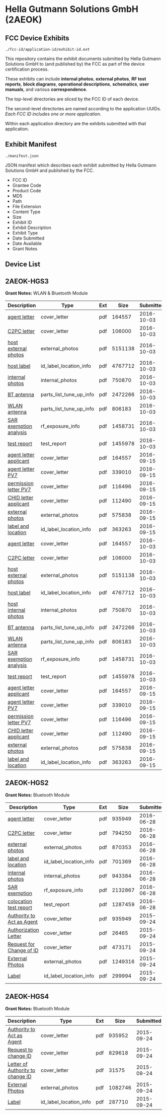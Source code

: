 # Hella Gutmann Solutions GmbH (2AEOK)
## FCC Device Exhibits

```
./fcc-id/application-id/exhibit-id.ext
```

This repository contains the exhibit documents submitted by Hella Gutmann Solutions GmbH to (and published by) the FCC as part of the device certification process.

These exhibits can include **internal photos**, **external photos**, **RF test reports**, **block diagrams**, **operational descriptions**, **schematics**, **user manuals**, and various **correspondence**.

The top-level directories are sliced by the FCC ID of each device.

The second-level directories are named according to the application UUIDs. *Each FCC ID includes one or more application.*

Within each application directory are the exhibits submitted with that application. 

## Exhibit Manifest

```
./manifest.json
```

JSON manifest which describes each exhibit submitted by Hella Gutmann Solutions GmbH and published by the FCC.

- FCC ID
- Grantee Code
- Product Code
- MD5
- Path
- File Extension
- Content Type
- Size
- Exhibit ID
- Exhibit Description
- Exhibit Type
- Date Submitted
- Date Available
- Grant Notes

## Device List
## 2AEOK-HGS3
**Grant Notes:** WLAN & Bluetooth Module

| Description | Type | Ext | Size | Submitted | Available |
| ----------- | ---- | --- | ---- | --------- | --------- |
| [agent letter](2AEOK-HGS3/2bc766898da9d0d69bd0e1a81efb467e/3135671.pdf) | cover_letter | pdf | 164557 | 2016-10-03 | 2016-10-03 |
| [C2PC letter](2AEOK-HGS3/2bc766898da9d0d69bd0e1a81efb467e/3154611.pdf) | cover_letter | pdf | 106000 | 2016-10-03 | 2016-10-03 |
| [host external photos](2AEOK-HGS3/2bc766898da9d0d69bd0e1a81efb467e/3154612.pdf) | external_photos | pdf | 5151138 | 2016-10-03 | 2016-10-03 |
| [host label](2AEOK-HGS3/2bc766898da9d0d69bd0e1a81efb467e/3154613.pdf) | id_label_location_info | pdf | 4767712 | 2016-10-03 | 2016-10-03 |
| [internal photos](2AEOK-HGS3/2bc766898da9d0d69bd0e1a81efb467e/3154614.pdf) | internal_photos | pdf | 750870 | 2016-10-03 | 2016-10-03 |
| [BT antenna](2AEOK-HGS3/2bc766898da9d0d69bd0e1a81efb467e/3154615.pdf) | parts_list_tune_up_info | pdf | 2472266 | 2016-10-03 | 2016-10-03 |
| [WLAN antenna](2AEOK-HGS3/2bc766898da9d0d69bd0e1a81efb467e/2474196.pdf) | parts_list_tune_up_info | pdf | 806183 | 2016-10-03 | 2016-10-03 |
| [SAR exemption analysis](2AEOK-HGS3/2bc766898da9d0d69bd0e1a81efb467e/3154617.pdf) | rf_exposure_info | pdf | 1458731 | 2016-10-03 | 2016-10-03 |
| [test report](2AEOK-HGS3/2bc766898da9d0d69bd0e1a81efb467e/3154618.pdf) | test_report | pdf | 1455978 | 2016-10-03 | 2016-10-03 |
| [agent letter applicant](2AEOK-HGS3/88fa6d38f0e0316c809f6d296187ac4c/3135671.pdf) | cover_letter | pdf | 164557 | 2016-09-15 | 2016-09-15 |
| [agent letter PV7](2AEOK-HGS3/88fa6d38f0e0316c809f6d296187ac4c/3060353.pdf) | cover_letter | pdf | 339010 | 2016-09-15 | 2016-09-15 |
| [permission letter PV7](2AEOK-HGS3/88fa6d38f0e0316c809f6d296187ac4c/3135673.pdf) | cover_letter | pdf | 116496 | 2016-09-15 | 2016-09-15 |
| [CHID letter applicant](2AEOK-HGS3/88fa6d38f0e0316c809f6d296187ac4c/3135674.pdf) | cover_letter | pdf | 112490 | 2016-09-15 | 2016-09-15 |
| [external photos](2AEOK-HGS3/88fa6d38f0e0316c809f6d296187ac4c/3135681.pdf) | external_photos | pdf | 575838 | 2016-09-15 | 2016-09-15 |
| [label and location](2AEOK-HGS3/88fa6d38f0e0316c809f6d296187ac4c/3135676.pdf) | id_label_location_info | pdf | 363263 | 2016-09-15 | 2016-09-15 |
| [agent letter](2AEOK-HGS3/79196ddc150b92980bdcde660784a1ae/3135671.pdf) | cover_letter | pdf | 164557 | 2016-10-03 | 2016-10-03 |
| [C2PC letter](2AEOK-HGS3/79196ddc150b92980bdcde660784a1ae/3154611.pdf) | cover_letter | pdf | 106000 | 2016-10-03 | 2016-10-03 |
| [host external photos](2AEOK-HGS3/79196ddc150b92980bdcde660784a1ae/3154612.pdf) | external_photos | pdf | 5151138 | 2016-10-03 | 2016-10-03 |
| [host label](2AEOK-HGS3/79196ddc150b92980bdcde660784a1ae/3154613.pdf) | id_label_location_info | pdf | 4767712 | 2016-10-03 | 2016-10-03 |
| [host internal photos](2AEOK-HGS3/79196ddc150b92980bdcde660784a1ae/3154614.pdf) | internal_photos | pdf | 750870 | 2016-10-03 | 2016-10-03 |
| [BT antenna](2AEOK-HGS3/79196ddc150b92980bdcde660784a1ae/3154615.pdf) | parts_list_tune_up_info | pdf | 2472266 | 2016-10-03 | 2016-10-03 |
| [WLAN antenna](2AEOK-HGS3/79196ddc150b92980bdcde660784a1ae/2474196.pdf) | parts_list_tune_up_info | pdf | 806183 | 2016-10-03 | 2016-10-03 |
| [SAR exemption analysis](2AEOK-HGS3/79196ddc150b92980bdcde660784a1ae/3154617.pdf) | rf_exposure_info | pdf | 1458731 | 2016-10-03 | 2016-10-03 |
| [test report](2AEOK-HGS3/79196ddc150b92980bdcde660784a1ae/3154618.pdf) | test_report | pdf | 1455978 | 2016-10-03 | 2016-10-03 |
| [agent letter applicant](2AEOK-HGS3/71e71ae1112f13eff108378a5427fee8/3135671.pdf) | cover_letter | pdf | 164557 | 2016-09-15 | 2016-09-15 |
| [agent letter PV7](2AEOK-HGS3/71e71ae1112f13eff108378a5427fee8/3060353.pdf) | cover_letter | pdf | 339010 | 2016-09-15 | 2016-09-15 |
| [permission letter PV7](2AEOK-HGS3/71e71ae1112f13eff108378a5427fee8/3135673.pdf) | cover_letter | pdf | 116496 | 2016-09-15 | 2016-09-15 |
| [CHID letter applicant](2AEOK-HGS3/71e71ae1112f13eff108378a5427fee8/3135674.pdf) | cover_letter | pdf | 112490 | 2016-09-15 | 2016-09-15 |
| [external photos](2AEOK-HGS3/71e71ae1112f13eff108378a5427fee8/3135681.pdf) | external_photos | pdf | 575838 | 2016-09-15 | 2016-09-15 |
| [label and location](2AEOK-HGS3/71e71ae1112f13eff108378a5427fee8/3135676.pdf) | id_label_location_info | pdf | 363263 | 2016-09-15 | 2016-09-15 |
## 2AEOK-HGS2
**Grant Notes:** Bluetooth Module

| Description | Type | Ext | Size | Submitted | Available |
| ----------- | ---- | --- | ---- | --------- | --------- |
| [agent letter](2AEOK-HGS2/d710525963342aa241caf2c105a5b704/2760701.pdf) | cover_letter | pdf | 935949 | 2016-06-28 | 2016-06-28 |
| [C2PC letter](2AEOK-HGS2/d710525963342aa241caf2c105a5b704/3042847.pdf) | cover_letter | pdf | 794250 | 2016-06-28 | 2016-06-28 |
| [external photos](2AEOK-HGS2/d710525963342aa241caf2c105a5b704/3042848.pdf) | external_photos | pdf | 870353 | 2016-06-28 | 2016-06-28 |
| [label and location](2AEOK-HGS2/d710525963342aa241caf2c105a5b704/3042850.pdf) | id_label_location_info | pdf | 701369 | 2016-06-28 | 2016-06-28 |
| [internal photos](2AEOK-HGS2/d710525963342aa241caf2c105a5b704/3042849.pdf) | internal_photos | pdf | 943384 | 2016-06-28 | 2016-06-28 |
| [SAR exemption](2AEOK-HGS2/d710525963342aa241caf2c105a5b704/3042851.pdf) | rf_exposure_info | pdf | 2132867 | 2016-06-28 | 2016-06-28 |
| [colocation test report](2AEOK-HGS2/d710525963342aa241caf2c105a5b704/3042852.pdf) | test_report | pdf | 1287459 | 2016-06-28 | 2016-06-28 |
| [Authority to Act as Agent](2AEOK-HGS2/f3c03969081eac7e7563e50e8373eb0c/2760701.pdf) | cover_letter | pdf | 935949 | 2015-09-24 | 2015-09-24 |
| [Authorization Letter](2AEOK-HGS2/f3c03969081eac7e7563e50e8373eb0c/2760702.pdf) | cover_letter | pdf | 26465 | 2015-09-24 | 2015-09-24 |
| [Request for Change of ID](2AEOK-HGS2/f3c03969081eac7e7563e50e8373eb0c/2760703.pdf) | cover_letter | pdf | 473171 | 2015-09-24 | 2015-09-24 |
| [External Photos](2AEOK-HGS2/f3c03969081eac7e7563e50e8373eb0c/2760704.pdf) | external_photos | pdf | 1249316 | 2015-09-24 | 2015-09-24 |
| [Label](2AEOK-HGS2/f3c03969081eac7e7563e50e8373eb0c/2760705.pdf) | id_label_location_info | pdf | 299994 | 2015-09-24 | 2015-09-24 |
## 2AEOK-HGS4
**Grant Notes:** Bluetooth Module

| Description | Type | Ext | Size | Submitted | Available |
| ----------- | ---- | --- | ---- | --------- | --------- |
| [Authority to Act as Agent](2AEOK-HGS4/5b2cb506b7fb73260b47b5c8738a1a3f/2760610.pdf) | cover_letter | pdf | 935952 | 2015-09-24 | 2015-09-24 |
| [Request to change ID](2AEOK-HGS4/5b2cb506b7fb73260b47b5c8738a1a3f/2760611.pdf) | cover_letter | pdf | 829618 | 2015-09-24 | 2015-09-24 |
| [Letter of Authority to change ID](2AEOK-HGS4/5b2cb506b7fb73260b47b5c8738a1a3f/2760612.pdf) | cover_letter | pdf | 31575 | 2015-09-24 | 2015-09-24 |
| [External Photos](2AEOK-HGS4/5b2cb506b7fb73260b47b5c8738a1a3f/2760613.pdf) | external_photos | pdf | 1082746 | 2015-09-24 | 2015-09-24 |
| [Label](2AEOK-HGS4/5b2cb506b7fb73260b47b5c8738a1a3f/2760614.pdf) | id_label_location_info | pdf | 287710 | 2015-09-24 | 2015-09-24 |
